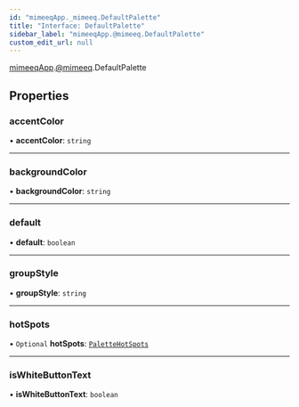 ```yaml
---
id: "mimeeqApp._mimeeq.DefaultPalette"
title: "Interface: DefaultPalette"
sidebar_label: "mimeeqApp.@mimeeq.DefaultPalette"
custom_edit_url: null
---
```


[mimeeqApp](../modules/mimeeqApp.md).[@mimeeq](../namespaces/mimeeqApp._mimeeq.md).DefaultPalette

## Properties

### accentColor

• **accentColor**: `string`

___

### backgroundColor

• **backgroundColor**: `string`

___

### default

• **default**: `boolean`

___

### groupStyle

• **groupStyle**: `string`

___

### hotSpots

• `Optional` **hotSpots**: [`PaletteHotSpots`](mimeeqApp._mimeeq.PaletteHotSpots.md)

___

### isWhiteButtonText

• **isWhiteButtonText**: `boolean`
